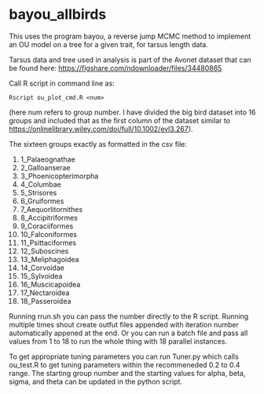 # bayou_allbirds

This uses the program bayou, a reverse jump MCMC method to implement an OU model on a tree for a given trait, for tarsus length data.

Tarsus data and tree used in analysis is part of the Avonet dataset that can be found here: https://figshare.com/ndownloader/files/34480865

Call R script in command line as:
```
Rscript ou_plot_cmd.R <num>
```
(here num refers to group number. I have divided the big bird dataset into 16 groups and included that as the first column of the dataset similar to 
https://onlinelibrary.wiley.com/doi/full/10.1002/evl3.267). 

The sixteen groups exactly as formatted in the csv file:
1. 1_Palaeognathae
2. 2_Galloanserae
3. 3_Phoenicopterimorpha
4. 4_Columbae         
5. 5_Strisores
6. 6_Gruiformes
7. 7_Aequorlitornithes
8. 8_Accipitriformes
9. 9_Coraciiformes
10. 10_Falconiformes
11. 11_Psittaciformes
12. 12_Suboscines
13. 13_Meliphagoidea
14. 14_Corvoidae
15. 15_Sylvoidea
16. 16_Muscicapoidea
17. 17_Nectaroidea
18. 18_Passeroidea   

Running rrun.sh <num> you can pass the number directly to the R script. Running multiple times shout create outfut files appended with iteration number automatically appened at the end. Or you can run a batch file and pass all values from 1 to 18 to run the whole thing with 18 parallel instances.
  
To get appropriate tuning parameters you can run Tuner.py which calls ou_test.R to get tuning parameters within the recommeneded 0.2 to 0.4 range. The starting group number and the starting values for alpha, beta, sigma, and theta can be updated in the python script.  

